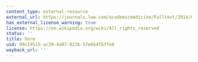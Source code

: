 ```yaml
---
content_type: external-resource
external_url: https://journals.lww.com/academicmedicine/Fulltext/2014/05000/Training_Mentors_of_Clinical_and_Translational.26.aspx
has_external_license_warning: true
license: https://en.wikipedia.org/wiki/All_rights_reserved
status: ''
title: here
uid: 99c19515-ac39-4a07-822b-57e6b4fbffe8
wayback_url: ''
---
```

